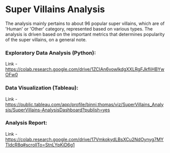 # Super Villains Analysis
The analysis mainly pertains to about 96 popular super villains, which are of 'Human' or 'Other' category, represented based on various types. The analysis is driven based on the important metrics that determines popularity of the super villains, on a general note. 

### Exploratory Data Analysis (Python):
Link - https://colab.research.google.com/drive/1ZCIAn6vowlkdgXXLRgFJkfIiHBYwOFw0

### Data Visualization (Tableau):
Link - https://public.tableau.com/app/profile/binni.thomas/viz/SuperVillains_Analysis/SuperVillains-AnalysisDashboard?publish=yes

### Analysis Report:
Link - https://colab.research.google.com/drive/17VmkokydLBsXCu2NdOynyg7MYTIdcR8q#scrollTo=StnLYpKiD6g1
